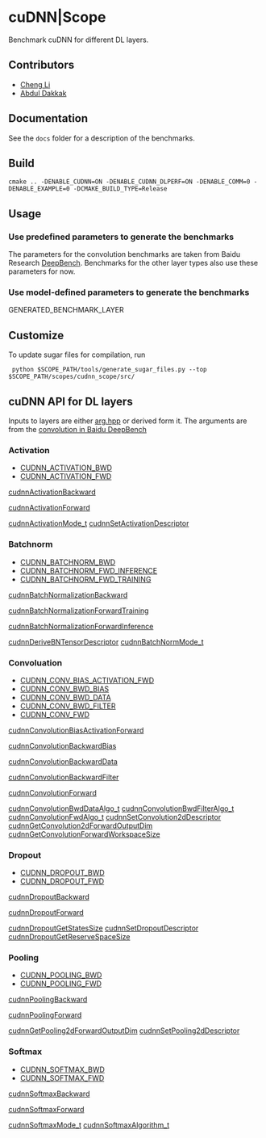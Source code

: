 # cuDNN|Scope

Benchmark cuDNN for different DL layers.

## Contributors

* [Cheng Li](mailto:cli99@illinois.edu)
* [Abdul Dakkak](mailto:dakkak@illinois.edu)

## Documentation

See the `docs` folder for a description of the benchmarks.

## Build

```
cmake .. -DENABLE_CUDNN=ON -DENABLE_CUDNN_DLPERF=ON -DENABLE_COMM=0 -DENABLE_EXAMPLE=0 -DCMAKE_BUILD_TYPE=Release
```

## Usage

### Use predefined parameters to generate the benchmarks

The parameters for the convolution benchmarks are taken from Baidu Research [DeepBench](https://github.com/baidu-research/DeepBench/blob/master/code/kernels/conv_problems.h).
Benchmarks for the other layer types also use these parameters for now.

### Use model-defined parameters to generate the benchmarks

GENERATED_BENCHMARK_LAYER

## Customize

To update sugar files for compilation, run 
```
 python $SCOPE_PATH/tools/generate_sugar_files.py --top $SCOPE_PATH/scopes/cudnn_scope/src/
```
## cuDNN API for DL layers

Inputs to layers are either [arg.hpp](https://github.com/c3sr/cudnn_scope/blob/master/src/args.hpp) or derived form it. The arguments are from the [convolution in Baidu DeepBench](https://github.com/baidu-research/DeepBench/blob/master/code/kernels/conv_problems.h)

### Activation

* [CUDNN_ACTIVATION_BWD](src/activation_bwd.cpp)
* [CUDNN_ACTIVATION_FWD](src/activation_fwd.cpp)

[cudnnActivationBackward](https://docs.nvidia.com/deeplearning/sdk/cudnn-developer-guide/index.html#cudnnActivationBackward)

[cudnnActivationForward](https://docs.nvidia.com/deeplearning/sdk/cudnn-developer-guide/index.html#cudnnActivationForward)

[cudnnActivationMode_t](https://docs.nvidia.com/deeplearning/sdk/cudnn-developer-guide/index.html#cudnnActivationMode_t)
[cudnnSetActivationDescriptor](https://docs.nvidia.com/deeplearning/sdk/cudnn-developer-guide/index.html#cudnnSetActivationDescriptor)

### Batchnorm

* [CUDNN_BATCHNORM_BWD](src/batchnorm_bwd.cpp)
* [CUDNN_BATCHNORM_FWD_INFERENCE](batchnorm_fwd.cpp)
* [CUDNN_BATCHNORM_FWD_TRAINING](batchnorm_fwd.cpp)

[cudnnBatchNormalizationBackward](https://docs.nvidia.com/deeplearning/sdk/cudnn-developer-guide/index.html#cudnnBatchNormalizationBackward)

[cudnnBatchNormalizationForwardTraining](https://docs.nvidia.com/deeplearning/sdk/cudnn-developer-guide/index.html#cudnnBatchNormalizationForwardTraining)

[cudnnBatchNormalizationForwardInference](https://docs.nvidia.com/deeplearning/sdk/cudnn-developer-guide/index.html#cudnnBatchNormalizationForwardInference)

[cudnnDeriveBNTensorDescriptor](https://docs.nvidia.com/deeplearning/sdk/cudnn-developer-guide/index.html#cudnnDeriveBNTensorDescriptor)
[cudnnBatchNormMode_t](https://docs.nvidia.com/deeplearning/sdk/cudnn-developer-guide/index.html#cudnnBatchNormMode_t)

### Convoluation

* [CUDNN_CONV_BIAS_ACTIVATION_FWD](src/conv_bias_activation_fwd.cpp)
* [CUDNN_CONV_BWD_BIAS](conv_bwd_bias.cpp)
* [CUDNN_CONV_BWD_DATA](conv_bwd_data.cpp)
* [CUDNN_CONV_BWD_FILTER](conv_bwd_filter.cpp)
* [CUDNN_CONV_FWD](src/conv_fwd.cpp)

[cudnnConvolutionBiasActivationForward](https://docs.nvidia.com/deeplearning/sdk/cudnn-developer-guide/index.html#cudnnConvolutionBiasActivationForward)

[cudnnConvolutionBackwardBias](https://docs.nvidia.com/deeplearning/sdk/cudnn-developer-guide/index.html#cudnnConvolutionBackwardBias)

[cudnnConvolutionBackwardData](https://docs.nvidia.com/deeplearning/sdk/cudnn-developer-guide/index.html#cudnnConvolutionBackwardData)

[cudnnConvolutionBackwardFilter](https://docs.nvidia.com/deeplearning/sdk/cudnn-developer-guide/index.html#cudnnConvolutionBackwardFilter)

[cudnnConvolutionForward](https://docs.nvidia.com/deeplearning/sdk/cudnn-developer-guide/index.html#cudnnConvolutionForward)

[cudnnConvolutionBwdDataAlgo_t](https://docs.nvidia.com/deeplearning/sdk/cudnn-developer-guide/index.html#cudnnConvolutionBwdDataAlgo_t)
[cudnnConvolutionBwdFilterAlgo_t](https://docs.nvidia.com/deeplearning/sdk/cudnn-developer-guide/index.html#cudnnConvolutionBwdFilterAlgo_t)
[cudnnConvolutionFwdAlgo_t](http://docs.nvidia.com/deeplearning/sdk/cudnn-developer-guide/index.html#cudnnConvolutionFwdAlgo_t)
[cudnnSetConvolution2dDescriptor](https://docs.nvidia.com/deeplearning/sdk/cudnn-developer-guide/index.html#cudnnSetConvolution2dDescriptor)
[cudnnGetConvolution2dForwardOutputDim](https://docs.nvidia.com/deeplearning/sdk/cudnn-developer-guide/index.html#cudnnGetConvolution2dForwardOutputDim)
[cudnnGetConvolutionForwardWorkspaceSize](https://docs.nvidia.com/deeplearning/sdk/cudnn-developer-guide/index.html#cudnnGetConvolutionForwardWorkspaceSize)

### Dropout

* [CUDNN_DROPOUT_BWD](src/dropout_bwd.cpp)
* [CUDNN_DROPOUT_FWD](src/dropout_fwd.cpp)

[cudnnDropoutBackward](https://docs.nvidia.com/deeplearning/sdk/cudnn-developer-guide/index.html#cudnnDropoutBackward)

[cudnnDropoutForward](https://docs.nvidia.com/deeplearning/sdk/cudnn-developer-guide/index.html#cudnnDropoutForward)

[cudnnDropoutGetStatesSize](https://docs.nvidia.com/deeplearning/sdk/cudnn-developer-guide/index.html#cudnnDropoutGetStatesSize)
[cudnnSetDropoutDescriptor](https://docs.nvidia.com/deeplearning/sdk/cudnn-developer-guide/index.html#cudnnSetDropoutDescriptor)
[cudnnDropoutGetReserveSpaceSize](https://docs.nvidia.com/deeplearning/sdk/cudnn-developer-guide/index.html#cudnnDropoutGetReserveSpaceSize)

### Pooling

* [CUDNN_POOLING_BWD](src/pooling_bwd.cpp)
* [CUDNN_POOLING_FWD](src/pooling_fwd.cpp)

[cudnnPoolingBackward](https://docs.nvidia.com/deeplearning/sdk/cudnn-developer-guide/index.html#cudnnPoolingBackward)

[cudnnPoolingForward](https://docs.nvidia.com/deeplearning/sdk/cudnn-developer-guide/index.html#cudnnPoolingForward)

[cudnnGetPooling2dForwardOutputDim](https://docs.nvidia.com/deeplearning/sdk/cudnn-developer-guide/index.html#cudnnGetPooling2dForwardOutputDim)
[cudnnSetPooling2dDescriptor](https://docs.nvidia.com/deeplearning/sdk/cudnn-developer-guide/index.html#cudnnSetPooling2dDescriptor)

### Softmax

* [CUDNN_SOFTMAX_BWD](src/softmax_bwd.cpp)
* [CUDNN_SOFTMAX_FWD](src/softmax_fwd.cpp)

[cudnnSoftmaxBackward](https://docs.nvidia.com/deeplearning/sdk/cudnn-developer-guide/index.html#cudnnSoftmaxBackward)

[cudnnSoftmaxForward](https://docs.nvidia.com/deeplearning/sdk/cudnn-developer-guide/index.html#cudnnSoftmaxForward)

[cudnnSoftmaxMode_t](https://docs.nvidia.com/deeplearning/sdk/cudnn-developer-guide/index.html#cudnnSoftmaxMode_t)
[cudnnSoftmaxAlgorithm_t](https://docs.nvidia.com/deeplearning/sdk/cudnn-developer-guide/index.html#cudnnSoftmaxAlgorithm_t)
